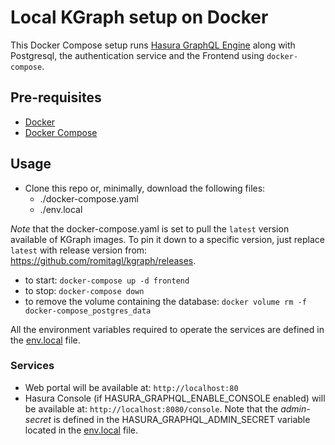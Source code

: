 # Local KGraph setup on Docker

This Docker Compose setup runs [Hasura GraphQL Engine](https://github.com/hasura/graphql-engine) along with Postgresql, the authentication service and the Frontend using `docker-compose`.

## Pre-requisites

- [Docker](https://docs.docker.com/install/)
- [Docker Compose](https://docs.docker.com/compose/install/)

## Usage

- Clone this repo or, minimally, download the following files:
  - ./docker-compose.yaml
  - ./env.local

*Note* that the docker-compose.yaml is set to pull the `latest` version available of KGraph images. To pin it down to a specific version, just replace `latest` with release version from: <https://github.com/romitagl/kgraph/releases>.

- to start: `docker-compose up -d frontend`
- to stop: `docker-compose down`
- to remove the volume containing the database: `docker volume rm -f docker-compose_postgres_data`

All the environment variables required to operate the services are defined in the [env.local](./env.local) file.

### Services

- Web portal will be available at: `http://localhost:80`
- Hasura Console (if HASURA_GRAPHQL_ENABLE_CONSOLE enabled) will be available at: `http://localhost:8080/console`. Note that the *admin-secret* is defined in the HASURA_GRAPHQL_ADMIN_SECRET variable located in the [env.local](./env.local) file.
